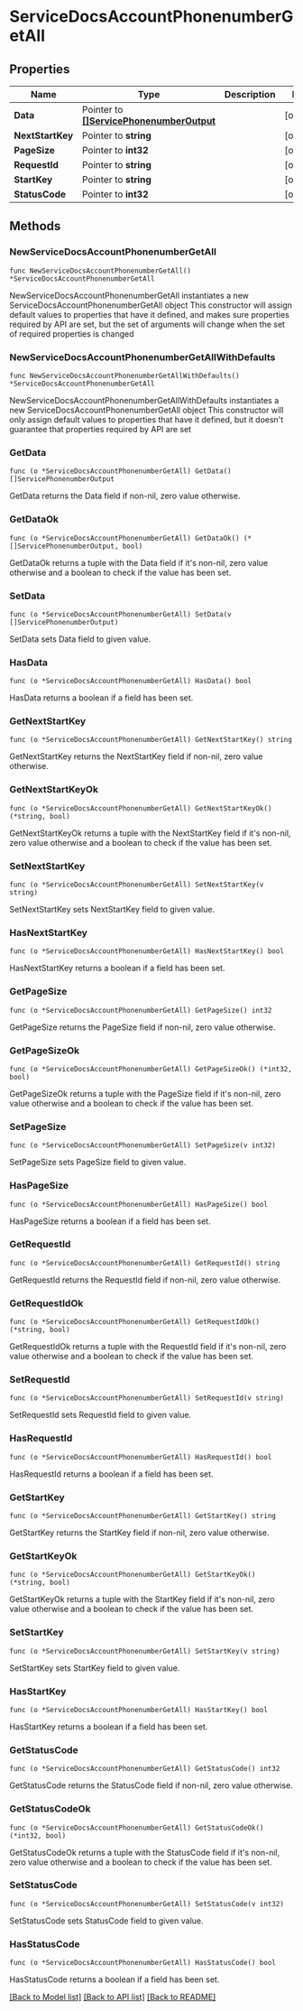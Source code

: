 # ServiceDocsAccountPhonenumberGetAll

## Properties

Name | Type | Description | Notes
------------ | ------------- | ------------- | -------------
**Data** | Pointer to [**[]ServicePhonenumberOutput**](ServicePhonenumberOutput.md) |  | [optional] 
**NextStartKey** | Pointer to **string** |  | [optional] 
**PageSize** | Pointer to **int32** |  | [optional] 
**RequestId** | Pointer to **string** |  | [optional] 
**StartKey** | Pointer to **string** |  | [optional] 
**StatusCode** | Pointer to **int32** |  | [optional] 

## Methods

### NewServiceDocsAccountPhonenumberGetAll

`func NewServiceDocsAccountPhonenumberGetAll() *ServiceDocsAccountPhonenumberGetAll`

NewServiceDocsAccountPhonenumberGetAll instantiates a new ServiceDocsAccountPhonenumberGetAll object
This constructor will assign default values to properties that have it defined,
and makes sure properties required by API are set, but the set of arguments
will change when the set of required properties is changed

### NewServiceDocsAccountPhonenumberGetAllWithDefaults

`func NewServiceDocsAccountPhonenumberGetAllWithDefaults() *ServiceDocsAccountPhonenumberGetAll`

NewServiceDocsAccountPhonenumberGetAllWithDefaults instantiates a new ServiceDocsAccountPhonenumberGetAll object
This constructor will only assign default values to properties that have it defined,
but it doesn't guarantee that properties required by API are set

### GetData

`func (o *ServiceDocsAccountPhonenumberGetAll) GetData() []ServicePhonenumberOutput`

GetData returns the Data field if non-nil, zero value otherwise.

### GetDataOk

`func (o *ServiceDocsAccountPhonenumberGetAll) GetDataOk() (*[]ServicePhonenumberOutput, bool)`

GetDataOk returns a tuple with the Data field if it's non-nil, zero value otherwise
and a boolean to check if the value has been set.

### SetData

`func (o *ServiceDocsAccountPhonenumberGetAll) SetData(v []ServicePhonenumberOutput)`

SetData sets Data field to given value.

### HasData

`func (o *ServiceDocsAccountPhonenumberGetAll) HasData() bool`

HasData returns a boolean if a field has been set.

### GetNextStartKey

`func (o *ServiceDocsAccountPhonenumberGetAll) GetNextStartKey() string`

GetNextStartKey returns the NextStartKey field if non-nil, zero value otherwise.

### GetNextStartKeyOk

`func (o *ServiceDocsAccountPhonenumberGetAll) GetNextStartKeyOk() (*string, bool)`

GetNextStartKeyOk returns a tuple with the NextStartKey field if it's non-nil, zero value otherwise
and a boolean to check if the value has been set.

### SetNextStartKey

`func (o *ServiceDocsAccountPhonenumberGetAll) SetNextStartKey(v string)`

SetNextStartKey sets NextStartKey field to given value.

### HasNextStartKey

`func (o *ServiceDocsAccountPhonenumberGetAll) HasNextStartKey() bool`

HasNextStartKey returns a boolean if a field has been set.

### GetPageSize

`func (o *ServiceDocsAccountPhonenumberGetAll) GetPageSize() int32`

GetPageSize returns the PageSize field if non-nil, zero value otherwise.

### GetPageSizeOk

`func (o *ServiceDocsAccountPhonenumberGetAll) GetPageSizeOk() (*int32, bool)`

GetPageSizeOk returns a tuple with the PageSize field if it's non-nil, zero value otherwise
and a boolean to check if the value has been set.

### SetPageSize

`func (o *ServiceDocsAccountPhonenumberGetAll) SetPageSize(v int32)`

SetPageSize sets PageSize field to given value.

### HasPageSize

`func (o *ServiceDocsAccountPhonenumberGetAll) HasPageSize() bool`

HasPageSize returns a boolean if a field has been set.

### GetRequestId

`func (o *ServiceDocsAccountPhonenumberGetAll) GetRequestId() string`

GetRequestId returns the RequestId field if non-nil, zero value otherwise.

### GetRequestIdOk

`func (o *ServiceDocsAccountPhonenumberGetAll) GetRequestIdOk() (*string, bool)`

GetRequestIdOk returns a tuple with the RequestId field if it's non-nil, zero value otherwise
and a boolean to check if the value has been set.

### SetRequestId

`func (o *ServiceDocsAccountPhonenumberGetAll) SetRequestId(v string)`

SetRequestId sets RequestId field to given value.

### HasRequestId

`func (o *ServiceDocsAccountPhonenumberGetAll) HasRequestId() bool`

HasRequestId returns a boolean if a field has been set.

### GetStartKey

`func (o *ServiceDocsAccountPhonenumberGetAll) GetStartKey() string`

GetStartKey returns the StartKey field if non-nil, zero value otherwise.

### GetStartKeyOk

`func (o *ServiceDocsAccountPhonenumberGetAll) GetStartKeyOk() (*string, bool)`

GetStartKeyOk returns a tuple with the StartKey field if it's non-nil, zero value otherwise
and a boolean to check if the value has been set.

### SetStartKey

`func (o *ServiceDocsAccountPhonenumberGetAll) SetStartKey(v string)`

SetStartKey sets StartKey field to given value.

### HasStartKey

`func (o *ServiceDocsAccountPhonenumberGetAll) HasStartKey() bool`

HasStartKey returns a boolean if a field has been set.

### GetStatusCode

`func (o *ServiceDocsAccountPhonenumberGetAll) GetStatusCode() int32`

GetStatusCode returns the StatusCode field if non-nil, zero value otherwise.

### GetStatusCodeOk

`func (o *ServiceDocsAccountPhonenumberGetAll) GetStatusCodeOk() (*int32, bool)`

GetStatusCodeOk returns a tuple with the StatusCode field if it's non-nil, zero value otherwise
and a boolean to check if the value has been set.

### SetStatusCode

`func (o *ServiceDocsAccountPhonenumberGetAll) SetStatusCode(v int32)`

SetStatusCode sets StatusCode field to given value.

### HasStatusCode

`func (o *ServiceDocsAccountPhonenumberGetAll) HasStatusCode() bool`

HasStatusCode returns a boolean if a field has been set.


[[Back to Model list]](../README.md#documentation-for-models) [[Back to API list]](../README.md#documentation-for-api-endpoints) [[Back to README]](../README.md)


